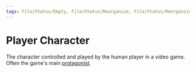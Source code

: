 ```yaml
---
tags: File/Status/Empty, File/Status/Reorganize, File/Status/Reorganize, File/Status/Recategorize, File/Status/Summarize, File/Status/Structuralize
---
```


# Player Character

The character controlled and played by the human player in a video game. Often the game's main [protagonist](https://en.wikipedia.org/wiki/Protagonist "Protagonist").




